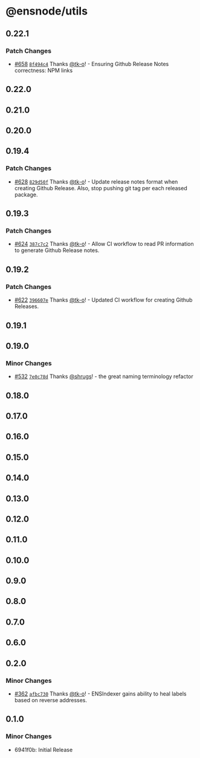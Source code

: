 # @ensnode/utils

## 0.22.1

### Patch Changes

- [#658](https://github.com/namehash/ensnode/pull/658) [`8f494c4`](https://github.com/namehash/ensnode/commit/8f494c499ec1693d25d0c033158ac75cfdb88cc5) Thanks [@tk-o](https://github.com/tk-o)! - Ensuring Github Release Notes correctness: NPM links

## 0.22.0

## 0.21.0

## 0.20.0

## 0.19.4

### Patch Changes

- [#628](https://github.com/namehash/ensnode/pull/628) [`829d50f`](https://github.com/namehash/ensnode/commit/829d50f6b2ea1f49276a8cb614b082c80aea760d) Thanks [@tk-o](https://github.com/tk-o)! - Update release notes format when creating Github Release. Also, stop pushing git tag per each released package.

## 0.19.3

### Patch Changes

- [#624](https://github.com/namehash/ensnode/pull/624) [`387c7c2`](https://github.com/namehash/ensnode/commit/387c7c24c5a7e76c2145799962b3537ed000b6c4) Thanks [@tk-o](https://github.com/tk-o)! - Allow CI workflow to read PR information to generate Github Release notes.

## 0.19.2

### Patch Changes

- [#622](https://github.com/namehash/ensnode/pull/622) [`396607e`](https://github.com/namehash/ensnode/commit/396607e08532e22b2367b2b4b1a2962983924e81) Thanks [@tk-o](https://github.com/tk-o)! - Updated CI workflow for creating Github Releases.

## 0.19.1

## 0.19.0

### Minor Changes

- [#532](https://github.com/namehash/ensnode/pull/532) [`7e0c78d`](https://github.com/namehash/ensnode/commit/7e0c78d8218519421b923e84723867e3e0ba76be) Thanks [@shrugs](https://github.com/shrugs)! - the great naming terminology refactor

## 0.18.0

## 0.17.0

## 0.16.0

## 0.15.0

## 0.14.0

## 0.13.0

## 0.12.0

## 0.11.0

## 0.10.0

## 0.9.0

## 0.8.0

## 0.7.0

## 0.6.0

## 0.2.0

### Minor Changes

- [#362](https://github.com/namehash/ensnode/pull/362) [`afbc730`](https://github.com/namehash/ensnode/commit/afbc730ff98d72b8118df0d2e7712429f23b8747) Thanks [@tk-o](https://github.com/tk-o)! - ENSIndexer gains ability to heal labels based on reverse addresses.

## 0.1.0

### Minor Changes

- 6941f0b: Initial Release

